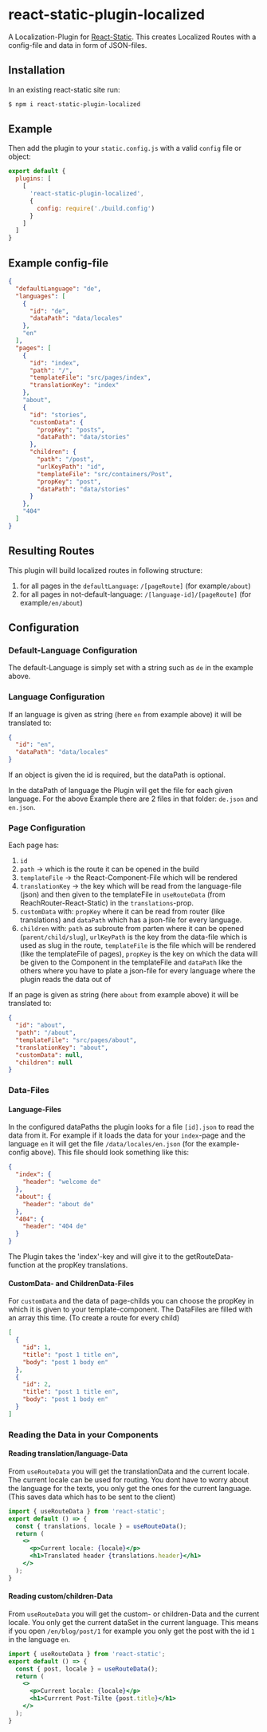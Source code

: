 # react-static-plugin-localized

A Localization-Plugin for [React-Static](https://react-static.js.org).
This creates Localized Routes with a config-file and data in form of JSON-files.

## Installation

In an existing react-static site run:

```bash
$ npm i react-static-plugin-localized
```

## Example
Then add the plugin to your `static.config.js` with a valid `config` file or object:

```javascript
export default {
  plugins: [
    [
      'react-static-plugin-localized',
      {
        config: require('./build.config')
      }
    ]
  ]
}
```

## Example config-file
```json
{
  "defaultLanguage": "de",
  "languages": [
    {
      "id": "de",
      "dataPath": "data/locales"
    },
    "en"
  ],
  "pages": [
    {
      "id": "index",
      "path": "/",
      "templateFile": "src/pages/index",
      "translationKey": "index"
    },
    "about",
    {
      "id": "stories",
      "customData": {
        "propKey": "posts",
        "dataPath": "data/stories"
      },
      "children": {
        "path": "/post",
        "urlKeyPath": "id",
        "templateFile": "src/containers/Post",
        "propKey": "post",
        "dataPath": "data/stories"
      }
    },
    "404"
  ]
}
```

## Resulting Routes
This plugin will build localized routes in following structure:
1. for all pages in the `defaultLanguage`: `/[pageRoute]` (for example`/about`)
2. for all pages in not-default-language: `/[language-id]/[pageRoute]` (for example`/en/about`)

## Configuration
### Default-Language Configuration
The default-Language is simply set with a string such as `de` in the example above.

### Language Configuration
If an language is given as string (here `en` from example above) it will be translated to:
```json
{
  "id": "en",
  "dataPath": "data/locales"
}
```
If an object is given the id is required, but the dataPath is optional.

In the dataPath of language the Plugin will get the file for each given language.
For the above Example there are 2 files in that folder: `de.json` and `en.json`.

### Page Configuration
Each page has:
1. `id`
2. `path` -> which is the route it can be opened in the build
3. `templateFile` -> the React-Component-File which will be rendered
4. `translationKey` -> the key which will be read from the language-file (json)
  and then given to the templateFile in `useRouteData` (from ReachRouter-React-Static)
  in the `translations`-prop.
5. `customData` with: `propKey` where it can be read from router (like translations)
  and `dataPath` which has a json-file for every language.
6. `children` with: `path` as subroute from parten where it can be opened (`parent/child/slug`),
  `urlKeyPath` is the key from the data-file which is used as slug in the route, `templateFile` is the file which will be rendered (like the templateFile of pages), `propKey` is the key on which the data will be given to the Component in the templateFile and `dataPath` like the others where you have to plate a json-file for every language where the plugin reads the data out of

If an page is given as string (here `about` from example above) it will be translated to:
```json
{
  "id": "about",
  "path": "/about",
  "templateFile": "src/pages/about",
  "translationKey": "about",
  "customData": null,
  "children": null
}
```

### Data-Files
#### Language-Files
In the configured dataPaths the plugin looks for a file `[id].json` to read the data from it.
For example if it loads the data for your `index`-page and the language `en` it will get the file `/data/locales/en.json` (for the example-config above).
This file should look something like this:
```json
{
  "index": {
    "header": "welcome de"
  },
  "about": {
    "header": "about de"
  },
  "404": {
    "header": "404 de"
  }
}
```
The Plugin takes the 'index'-key and will give it to the getRouteData-function at the propKey translations.

#### CustomData- and ChildrenData-Files
For `customData` and the data of page-childs you can choose the propKey in which it is given to your template-component.
The DataFiles are filled with an array this time. (To create a route for every child)
```json
[
  {
    "id": 1,
    "title": "post 1 title en",
    "body": "post 1 body en"
  },
  {
    "id": 2,
    "title": "post 1 title en",
    "body": "post 1 body en"
  }
]
```

### Reading the Data in your Components
#### Reading translation/language-Data
From `useRouteData` you will get the translationData and the current locale.
The current locale can be used for routing.
You dont have to worry about the language for the texts, you only get the ones for the current language. (This saves data which has to be sent to the client)
```jsx harmony
import { useRouteData } from 'react-static';
export default () => {
  const { translations, locale } = useRouteData();
  return (
    <>
      <p>Current locale: {locale}</p>
      <h1>Translated header {translations.header}</h1>
    </>
  );
}
```

#### Reading custom/children-Data
From `useRouteData` you will get the custom- or children-Data and the current locale.
You only get the current dataSet in the current language.
This means if you open `/en/blog/post/1` for example you only get the post with the id `1` in the language `en`.
```jsx harmony
import { useRouteData } from 'react-static';
export default () => {
  const { post, locale } = useRouteData();
  return (
    <>
      <p>Current locale: {locale}</p>
      <h1>Currrent Post-Tilte {post.title}</h1>
    </>
  );
}
```
